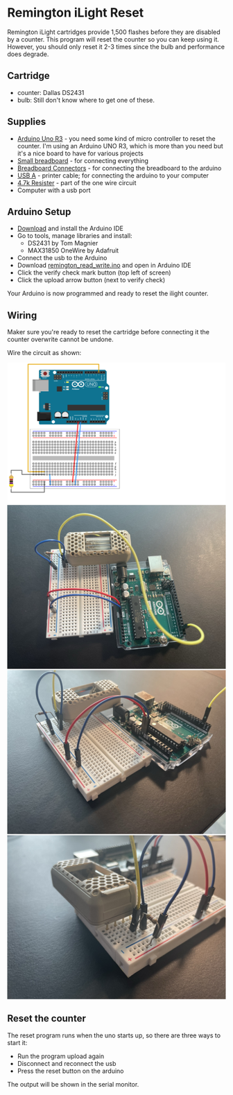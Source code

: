 # Remington iLight Reset
Remington iLight cartridges provide 1,500 flashes before they are disabled by a counter.
This program will reset the counter so you can keep using it. However, you should only reset it 2-3
times since the bulb and performance does degrade.

## Cartridge
* counter: Dallas DS2431
* bulb: Still don't know where to get one of these.

## Supplies
* [Arduino Uno R3](https://store-usa.arduino.cc/collections/boards/products/arduino-uno-rev3) -
you need some kind of micro controller to reset the counter. I'm using an Arduino UNO R3,
which is more than you need but it's a nice board to have for various projects
* [Small breadboard](https://www.amazon.com/gp/product/B07LFD4LT6/ref=ppx_yo_dt_b_search_asin_title?ie=UTF8&psc=1) - for connecting everything
* [Breadboard Connectors](https://www.amazon.com/EDGELEC-Breadboard-Optional-Assorted-Multicolored/dp/B07GD2BWPY/ref=sr_1_3?crid=1RBUWJZ3UI2OB&keywords=breadboard%2Bconnectors&qid=1679836820&s=electronics&sprefix=breadboard%2Bconnectors%2Celectronics%2C109&sr=1-3&th=1) - for connecting the breadboard to
the arduino
* [USB A](https://www.amazon.com/AmazonBasics-USB-2-0-Cable-Male/dp/B00NH11KIK/ref=sr_1_3?crid=1LLUP1W6PNBKT&keywords=usb+a&qid=1679836976&s=industrial&sprefix=usb+a%2Cindustrial%2C130&sr=1-3) - printer cable;
for connecting the arduino to your computer
* [4.7k Resister](https://www.amazon.com/EDGELEC-Resistor-Tolerance-Multiple-Resistance/dp/B07QJB3LGN/ref=sr_1_4?keywords=4.7k+ohm+resistor&qid=1679837113&s=industrial&sprefix=4.7k+re%2Cindustrial%2C151&sr=1-4) -
part of the one wire circuit
* Computer with a usb port

## Arduino Setup
* [Download](https://www.arduino.cc/en/software) and install the Arduino IDE
* Go to tools, manage libraries and install:
    * DS2431 by Tom Magnier
    * MAX31850 OneWire by Adafruit
* Connect the usb to the Arduino
* Download [remington_read_write.ino](remington_read_write.ino) and open in Arduino IDE
* Click the verify check mark button (top left of screen)
* Click the upload arrow button (next to verify check)

Your Arduino is now programmed and ready to reset the ilight counter.

## Wiring
Maker sure you're ready to reset the cartridge before connecting it the counter overwrite cannot be
undone.

Wire the circuit as shown:

<img alt="Wiring" src="https://github.com/bluekiwi6/ilight_reset/blob/main/images/circuit.png"/>

<img alt="Connection1" src="https://github.com/bluekiwi6/ilight_reset/blob/main/images/connected1.jpeg"/>

<img alt="Connection2" src="https://github.com/bluekiwi6/ilight_reset/blob/main/images/connected2.jpeg"/>

<img alt="Connection3" src="https://github.com/bluekiwi6/ilight_reset/blob/main/images/connected3.jpeg"/>

## Reset the counter
The reset program runs when the uno starts up, so there are three ways to start it:
* Run the program upload again
* Disconnect and reconnect the usb
* Press the reset button on the arduino

The output will be shown in the serial monitor.